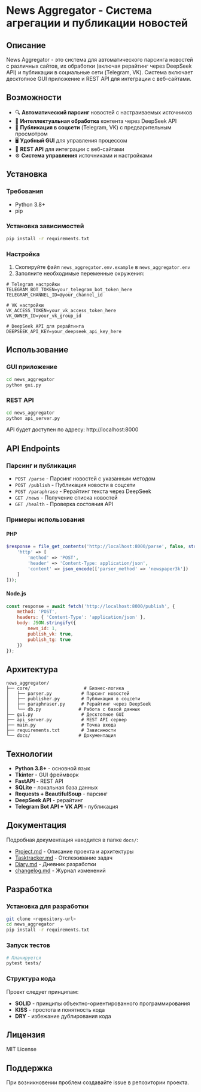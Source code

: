 # News Aggregator - Система агрегации и публикации новостей

## Описание

News Aggregator - это система для автоматического парсинга новостей с различных сайтов, их обработки (включая рерайтинг через DeepSeek API) и публикации в социальные сети (Telegram, VK). Система включает десктопное GUI приложение и REST API для интеграции с веб-сайтами.

## Возможности

- 🔍 **Автоматический парсинг** новостей с настраиваемых источников
- 🤖 **Интеллектуальная обработка** контента через DeepSeek API
- 📱 **Публикация в соцсети** (Telegram, VK) с предварительным просмотром
- 🖥️ **Удобный GUI** для управления процессом
- 🔌 **REST API** для интеграции с веб-сайтами
- ⚙️ **Система управления** источниками и настройками

## Установка

### Требования

- Python 3.8+
- pip

### Установка зависимостей

```bash
pip install -r requirements.txt
```

### Настройка

1. Скопируйте файл `news_aggregator.env.example` в `news_aggregator.env`
2. Заполните необходимые переменные окружения:

```env
# Telegram настройки
TELEGRAM_BOT_TOKEN=your_telegram_bot_token_here
TELEGRAM_CHANNEL_ID=@your_channel_id

# VK настройки
VK_ACCESS_TOKEN=your_vk_access_token_here
VK_OWNER_ID=your_vk_group_id

# DeepSeek API для рерайтинга
DEEPSEEK_API_KEY=your_deepseek_api_key_here
```

## Использование

### GUI приложение

```bash
cd news_aggregator
python gui.py
```

### REST API

```bash
cd news_aggregator
python api_server.py
```

API будет доступен по адресу: http://localhost:8000

## API Endpoints

### Парсинг и публикация
- `POST /parse` - Парсинг новостей с указанным методом
- `POST /publish` - Публикация новости в соцсети
- `POST /paraphrase` - Рерайтинг текста через DeepSeek
- `GET /news` - Получение списка новостей
- `GET /health` - Проверка состояния API

### Примеры использования

#### PHP
```php
$response = file_get_contents('http://localhost:8000/parse', false, stream_context_create([
    'http' => [
        'method' => 'POST',
        'header' => 'Content-Type: application/json',
        'content' => json_encode(['parser_method' => 'newspaper3k'])
    ]
]));
```

#### Node.js
```javascript
const response = await fetch('http://localhost:8000/publish', {
    method: 'POST',
    headers: { 'Content-Type': 'application/json' },
    body: JSON.stringify({
        news_id: 1,
        publish_vk: true,
        publish_tg: true
    })
});
```

## Архитектура

```
news_aggregator/
├── core/                    # Бизнес-логика
│   ├── parser.py           # Парсинг новостей
│   ├── publisher.py        # Публикация в соцсети
│   ├── paraphraser.py      # Рерайтинг через DeepSeek
│   └── db.py              # Работа с базой данных
├── gui.py                  # Десктопное GUI
├── api_server.py           # REST API сервер
├── main.py                 # Точка входа
├── requirements.txt        # Зависимости
└── docs/                  # Документация
```

## Технологии

- **Python 3.8+** - основной язык
- **Tkinter** - GUI фреймворк
- **FastAPI** - REST API
- **SQLite** - локальная база данных
- **Requests + BeautifulSoup** - парсинг
- **DeepSeek API** - рерайтинг
- **Telegram Bot API + VK API** - публикация

## Документация

Подробная документация находится в папке `docs/`:

- [Project.md](docs/Project.md) - Описание проекта и архитектуры
- [Tasktracker.md](docs/Tasktracker.md) - Отслеживание задач
- [Diary.md](docs/Diary.md) - Дневник разработки
- [changelog.md](docs/changelog.md) - Журнал изменений

## Разработка

### Установка для разработки

```bash
git clone <repository-url>
cd news_aggregator
pip install -r requirements.txt
```

### Запуск тестов

```bash
# Планируется
pytest tests/
```

### Структура кода

Проект следует принципам:
- **SOLID** - принципы объектно-ориентированного программирования
- **KISS** - простота и понятность кода
- **DRY** - избежание дублирования кода

## Лицензия

MIT License

## Поддержка

При возникновении проблем создавайте issue в репозитории проекта. 